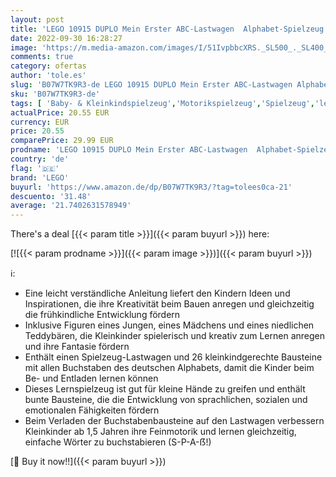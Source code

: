 ```yaml
---
layout: post
title: 'LEGO 10915 DUPLO Mein Erster ABC-Lastwagen  Alphabet-Spielzeug  Lernspielzeug für Kleinkinder von 1 5 - 3 Jahre  Buchstaben Lernen  Kinderspielzeug'
date: 2022-09-30 16:28:27
image: 'https://m.media-amazon.com/images/I/51IvpbbcXRS._SL500_._SL400_.jpg'
comments: true
category: ofertas
author: 'tole.es'
slug: 'B07W7TK9R3-de LEGO 10915 DUPLO Mein Erster ABC-Lastwagen Alphabet-...'
sku: 'B07W7TK9R3-de'
tags: [ 'Baby- & Kleinkindspielzeug','Motorikspielzeug','Spielzeug','lego','🇩🇪', ]
actualPrice: 20.55 EUR
currency: EUR
price: 20.55
comparePrice: 29.99 EUR
prodname: 'LEGO 10915 DUPLO Mein Erster ABC-Lastwagen  Alphabet-Spielzeug  Lernspielzeug für Kleinkinder von 1 5 - 3 Jahre  Buchstaben Lernen  Kinderspielzeug'
country: 'de'
flag: '🇩🇪'
brand: 'LEGO'
buyurl: 'https://www.amazon.de/dp/B07W7TK9R3/?tag=tolees0ca-21'
descuento: '31.48'
average: '21.7402631578949'
---
```


There's a deal [{{< param title >}}]({{< param buyurl >}})  here:

[![{{< param prodname >}}]({{< param image >}})]({{< param buyurl >}})

ℹ️:

- Eine leicht verständliche Anleitung liefert den Kindern Ideen und Inspirationen, die ihre Kreativität beim Bauen anregen und gleichzeitig die frühkindliche Entwicklung fördern
- Inklusive Figuren eines Jungen, eines Mädchens und eines niedlichen Teddybären, die Kleinkinder spielerisch und kreativ zum Lernen anregen und ihre Fantasie fördern
- Enthält einen Spielzeug-Lastwagen und 26 kleinkindgerechte Bausteine mit allen Buchstaben des deutschen Alphabets, damit die Kinder beim Be- und Entladen lernen können
- Dieses Lernspielzeug ist gut für kleine Hände zu greifen und enthält bunte Bausteine, die die Entwicklung von sprachlichen, sozialen und emotionalen Fähigkeiten fördern
- Beim Verladen der Buchstabenbausteine auf den Lastwagen verbessern Kleinkinder ab 1,5 Jahren ihre Feinmotorik und lernen gleichzeitig, einfache Wörter zu buchstabieren (S-P-A-ẞ!)

[🛒 Buy it now!!]({{< param buyurl >}})
